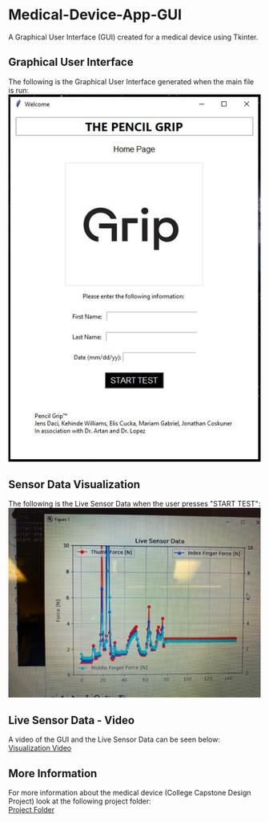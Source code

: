 # Medical-Device-App-GUI
A Graphical User Interface (GUI) created for a medical device using Tkinter.

## Graphical User Interface
The following is the Graphical User Interface generated when the main file is run: <br />
![](images/Application_GUI.png)

## Sensor Data Visualization
The following is the Live Sensor Data when the user presses "START TEST": <br />
![](images/Live_Sensor_Data_Visualization.png)

## Live Sensor Data - Video
A video of the GUI and the Live Sensor Data can be seen below: <br />
[Visualization Video](https://drive.google.com/file/d/1YbccYbmbtjgVYF3BjthzpnNtlAazklQg/view?usp=sharing)

## More Information
For more information about the medical device (College Capstone Design Project) look at the following project folder: <br />
[Project Folder](https://drive.google.com/drive/u/0/folders/1WpzN3x42i1R4fN0WCJqcu4nOuEURvMxr)
